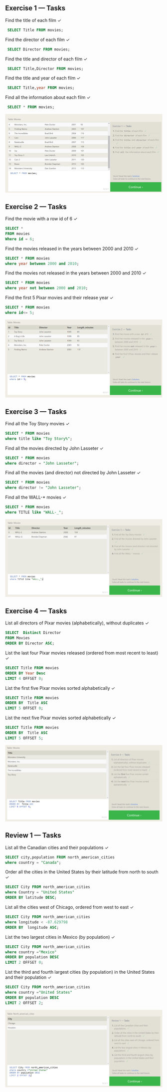 ## Exercise 1 — Tasks

Find the title of each film ✓

```sql
 SELECT Title FROM movies;
```

Find the director of each film ✓

```sql
 SELECT Director FROM movies;
```

Find the title and director of each film ✓

```sql
 SELECT Title,Director FROM movies;
```

Find the title and year of each film ✓

```sql
 SELECT Title,year FROM movies;
```

Find all the information about each film ✓

```sql
 SELECT * FROM movies;
```

![Exercise - 1](image-6.png)

## Exercise 2 — Tasks

Find the movie with a row id of 6 ✓

```sql
SELECT *
FROM movies
Where id = 6;
```

Find the movies released in the years between 2000 and 2010 ✓

```sql
SELECT * FROM movies
where year between 2000 and 2010;
```

Find the movies not released in the years between 2000 and 2010 ✓

```sql
SELECT * FROM movies
where year not between 2000 and 2010;
```

Find the first 5 Pixar movies and their release year ✓

```sql
SELECT * FROM movies
where id<= 5;
```

![Excrcise - 2](image-7.png)

## Exercise 3 — Tasks

Find all the Toy Story movies ✓

```sql
SELECT * FROM movies
where title like "Toy Story%";
```

Find all the movies directed by John Lasseter ✓

```sql
SELECT * FROM movies
where director = "John Lasseter";
```

Find all the movies (and director) not directed by John Lasseter ✓

```sql
SELECT * FROM movies
where director != "John Lasseter";
```

Find all the WALL-\* movies ✓

```sql
SELECT * FROM movies
where TITLE like "WALL-_";
```

![Exercise - 3](image-8.png)

## Exercise 4 — Tasks

List all directors of Pixar movies (alphabetically), without duplicates ✓

```sql
SELECT  Distinct Director
FROM Movies
ORDER BY Director ASC;
```

List the last four Pixar movies released (ordered from most recent to least) ✓

```sql
SELECT Title FROM movies
ORDER BY Year Desc
LIMIT 4 OFFSET 0;
```

List the first five Pixar movies sorted alphabetically ✓

```sql
SELECT Title FROM movies
ORDER BY  Title ASC
LIMIT 5 OFFSET 0;
```

List the next five Pixar movies sorted alphabetically ✓

```sql
SELECT Title FROM movies
ORDER BY  Title ASC
LIMIT 5 OFFSET 5;
```

![Excercise - 4](image-9.png)

## Review 1 — Tasks

List all the Canadian cities and their populations ✓

```sql
SELECT city,population FROM north_american_cities
where country = "Canada";
```

Order all the cities in the United States by their latitude from north to south ✓

```sql
SELECT City FROM north_american_cities
where Country = "United States"
ORDER BY latitude DESC;
```

List all the cities west of Chicago, ordered from west to east ✓

```sql
SELECT City FROM north_american_cities
where longitude < -87.629798
ORDER BY  longitude ASC;
```

List the two largest cities in Mexico (by population) ✓

```sql
SELECT City FROM north_american_cities
where country ="Mexico"
ORDER BY population DESC
LIMIT 2 OFFSET 0;
```

List the third and fourth largest cities (by population) in the United States and their population ✓

```sql
SELECT City FROM north_american_cities
where country ="United States"
ORDER BY population DESC
LIMIT 2 OFFSET 2;
```

![Review - 1](image-10.png)
